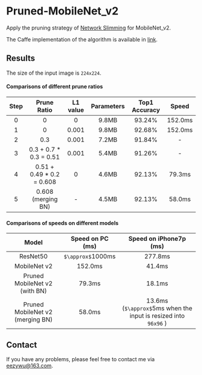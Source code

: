 # Pruned-MobileNet_v2

Apply the pruning strategy of [Network Slimming](http://openaccess.thecvf.com/content_iccv_2017/html/Liu_Learning_Efficient_Convolutional_ICCV_2017_paper.html) for MobileNet_v2.

The Caffe implementation of the algorithm is available in [link](https://github.com/eezywu/Network-Slimming).

## Results

The size of the input image is `224x224`.

#### Comparisons of different prune ratios
|  Step  | Prune Ratio | L1 value | Parameters | Top1 Accuracy | Speed |
| :---------------: | :------: | :------: | :--------------------------: | :-----------------: | :-------------------: |
|    0     |  0   |  0   |       9.8MB        |        93.24%        |         152.0ms         |
|    1     |  0  |  0.001   |     9.8MB        |        92.68%        |         152.0ms         |
|    2     |  0.3  |  0.001   |            7.2MB            |        91.84%        |         -         |
|    3     |  0.3 + 0.7 * 0.3 = 0.51  |  0.001   |            5.4MB            |        91.26%        |         -         |
|    4     |  0.51 + 0.49 * 0.2 = 0.608 |  0  |            4.6MB            |        92.13%        |         79.3ms         |
|    5     |  0.608 (merging BN)  |  -  |            4.5MB            |        92.13%        |         58.0ms         |



#### Comparisons of speeds on different models

|  Model  | Speed on PC (ms) | Speed on iPhone7p (ms) |
| :---------------: | :------: | :--------------------------: |
|    ResNet50     |  `$\approx$`1000ms   |    277.8ms    |
|    MobileNet v2     |  152.0ms |   41.4ms   |  
|    Pruned MobileNet v2 (with BN)     |  79.3ms  |  18.1ms    | 
|    Pruned MobileNet v2 (merging BN)     |  58.0ms  |  13.6ms<br>(`$\approx$`5ms when the input is resized into `96x96` ) | 

## Contact

If you have any problems, please feel free to contact me via eezywu@163.com.
